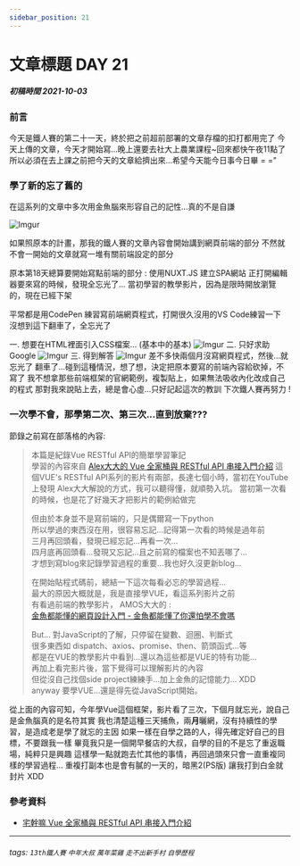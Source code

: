 ```yaml
---
sidebar_position: 21
---
```


# 文章標題 DAY 21

##### 初稿時間 2021-10-03  

### 前言

今天是鐵人賽的第二十一天，終於把之前超前部署的文章存檔的扣打都用完了
今天上傳的文章，今天才開始寫...晚上還要去社大上農業課程~回來都快午夜11點了
所以必須在去上課之前把今天的文章給擠出來...希望今天能今日事今日畢 = ="

### 學了新的忘了舊的

在這系列的文章中多次用金魚腦來形容自己的記性...真的不是自謙

![Imgur](https://i.imgur.com/wTrG2mM.jpg)

如果照原本的計畫，那我的鐵人賽的文章內容會開始講到網頁前端的部分
不然就不會一開始的文章就寫一堆有關前端設定的部分

原本第18天總算要開始寫點前端的部分 : 使用NUXT.JS 建立SPA網站
正打開編輯器要來寫的時候，發現全忘光了...
當初學習的教學影片，因為是限時開放瀏覽的，現在已經下架

平常都是用CodePen 練習寫前端網頁程式，打開很久沒用的VS Code練習一下
沒想到這下翻車了，全忘光了

一. 想要在HTML裡面引入CSS檔案... (基本中的基本)
![Imgur](https://i.imgur.com/YpwS042.png)
二. 只好求助Google
![Imgur](https://i.imgur.com/igQQ1RY.png)
三. 得到解答
![Imgur](https://i.imgur.com/iaJpP1R.png)
差不多快兩個月沒寫網頁程式，然後...就忘光了
翻車了...碰到這種情況，想了想，決定把原本要寫的前端內容給砍掉，不寫了
我不想拿那些前端框架的官網範例，複製貼上，如果無法吸收內化改成自己的程式
那對我來說貼上去，總是會心虛...只好記起這次的教訓
下次鐵人賽再努力 !

### 一次學不會，那學第二次、第三次...直到放棄???

節錄之前寫在部落格的內容:
>本篇是紀錄Vue RESTful API的簡單學習筆記  
學習的內容來自  [Alex大大的 Vue 全家桶與 RESTful API 串接入門介紹](https://youtu.be/MCTETw0Slrw)
>這個VUE's RESTful API系列的影片有兩部，長達七個小時，當初在YouTube上發現
>Alex大大解說的方式，我可以聽得懂，就順勢入坑。
>當初第一次看的時候，也是花了好幾天才把影片的範例給做完
>
>但由於本身並不是寫前端的，只是偶爾寫一下python  
所以學過的東西沒在用，很容易忘記...記得第一次看的時候是過年前  
三月再回頭看，發現已經忘記...再看一次...  
四月底再回頭看...發現又忘記...且之前寫的檔案也不知丟哪了...  
才想到寫blog來記錄學習過程的重要...我也好久沒更新blog...
>
>在開始貼程式碼前，總結一下這次每看必忘的學習過程...  
最大的原因大概就是，我是直接學VUE，看這系列影片之前  
有看過前端的教學影片， AMOS大大的 :  
[金魚都能懂的網頁設計入門 - 金魚都能懂了你還怕學不會嗎](https://ithelp.ithome.com.tw/users/20112550/ironman/2072)
>
>But... 對JavaScript的了解，只停留在變數、迴圈、判斷式  
很多東西如 dispatch、axios、promise、then、箭頭函式...等  
都是在VUE的教學影片中看到...還以為這些都是VUE的特有功能...  
再加上看完影片後，當下覺得可以理解影片的內容  
但從沒自己找個side project練練手...加上金魚的記憶能力... XDD  
anyway 要學VUE...還是得先從JavaScript開始。

從上面的內容可知，今年學Vue這個框架，影片看了三次，下個月就忘光，說自己是金魚腦真的是名符其實
我也清楚這種三天捕魚，兩**月**曬網，沒有持續性的學習，是造成老是學了就忘的主因
如果一樣在自學之路的人，得先確定好自己的目標，不要跟我一樣
畢竟我只是一個開早餐店的大叔，自學的目的不是忘了重返職場，純粹只是興趣
這樣學一點就跑去忙其他的事情，再回過頭來只會一直重複同樣的學習過程...
重複打副本也是會有膩的一天的，暗黑2(PS版) 讓我打到白金就封片 XDD

### 參考資料

* [宅幹嘛 Vue 全家桶與 RESTful API 串接入門介紹](https://www.youtube.com/watch?v=MCTETw0Slrw)

---

###### tags: `13th鐵人賽` `中年大叔` `萬年菜雞` `走不出新手村` `自學歷程`
